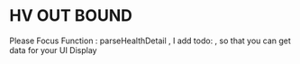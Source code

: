 # HV OUT BOUND

Please Focus Function : parseHealthDetail , I add todo: , so that you can get data for your UI Display
